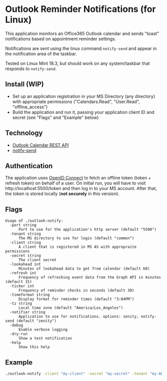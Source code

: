 # Outlook Reminder Notifications (for Linux)

This application monitors an Office365 Outlook calendar and sends "toast" notifications based on appointment reminder settings.

Notifications are sent using the linux command `notify-send` and appear in the notification area of the taskbar.

Tested on Linux Mint 18.3, but should work on any system/taskbar that responds to `notify-send`.

## Install (WIP)

* Set up an application registration in your MS Directory (any directory) with appropriate permissions ("Calendars.Read", "User.Read", "offline_access")
* Build the application and run it, passing your application client ID and secret (see "Flags" and "Example" below)

## Technology

* [Outlook Calendar REST API](https://msdn.microsoft.com/en-us/office/office365/api/calendar-rest-operations)
* [notify-send](https://ss64.com/bash/notify-send.html)

## Authentication

The application uses [OpenID Connect](https://openid.net/connect/) to fetch an offline token (token + refresh token) on behalf of a user. On initial run, you will have to visit http://localhost:5500/token and then log in to your MS account. After that, the token is stored locally (**not securely** in this version).

## Flags

```text
Usage of ./outlook-notify:
  -port string
      Port to use for the application's http server (default "5500")
  -tenant string
      The MS directory to use for login (default "common")
  -client string
      A client that is registered in MS AS with appropraite permissions
  -secret string
      The client secret
  -lookahead int
      Minutes of lookahead data to get from calendar (default 60)
  -refresh int
      Frequency of refreshing event data from the Graph API in minutes (default 15)
  -ticker int
      Frequency of reminder checks in seconds (default 30)
  -timeformat string
      Display format for reminder times (default "3:04PM")
  -tz string
      Local time zone (default "America/Los_Angeles")
  -notifier string
      Application to use for notifications. options: zenity, notify-send (default "zenity")
  -debug
      Enable verbose logging
  -dry-run
      Show a test notification
  -help
      Show this help
```

## Example

```bash
./outlook-notify -client "my-client" -secret "my-secret" -tenant "my-AD-tenant" -debug
```